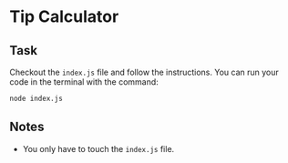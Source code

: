 # Tip Calculator

## Task

Checkout the `index.js` file and follow the instructions. You can run your code in the terminal with the command:

```bash
node index.js
```

## Notes

- You only have to touch the `index.js` file.
